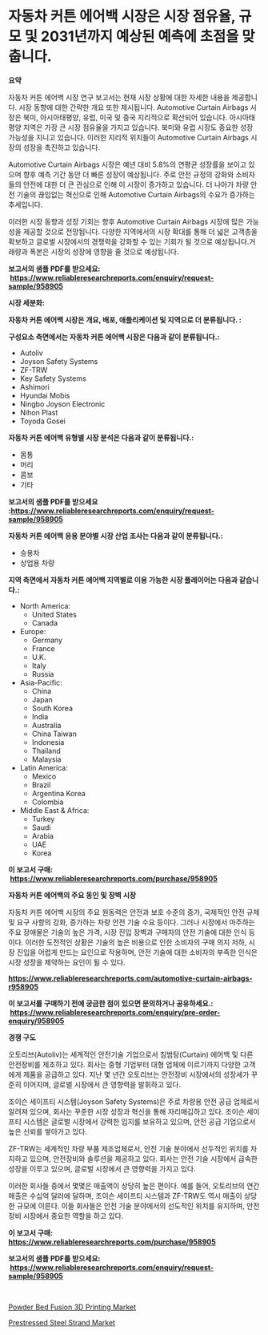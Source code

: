 <p><h1>자동차 커튼 에어백 시장은 시장 점유율, 규모 및 2031년까지 예상된 예측에 초점을 맞춥니다.</h1></p><p><strong>요약</strong></p>
<p><p>자동차 커튼 에어백 시장 연구 보고서는 현재 시장 상황에 대한 자세한 내용을 제공합니다. 시장 동향에 대한 간략한 개요 또한 제시됩니다. Automotive Curtain Airbags 시장은 북미, 아시아태평양, 유럽, 미국 및 중국 지리적으로 확산되어 있습니다. 아시아태평양 지역은 가장 큰 시장 점유율을 가지고 있습니다. 북미와 유럽 시장도 중요한 성장 가능성을 지니고 있습니다. 이러한 지리적 위치들이 Automotive Curtain Airbags 시장의 성장을 촉진하고 있습니다.</p><p>Automotive Curtain Airbags 시장은 예년 대비 5.8%의 연평균 성장률을 보이고 있으며 향후 예측 기간 동안 더 빠른 성장이 예상됩니다. 주로 안전 규정의 강화와 소비자들의 안전에 대한 더 큰 관심으로 인해 이 시장이 증가하고 있습니다. 더 나아가 차량 안전 기술의 끊임없는 혁신으로 인해 Automotive Curtain Airbags의 수요가 증가하는 추세입니다.</p><p>이러한 시장 동향과 성장 기회는 향후 Automotive Curtain Airbags 시장에 많은 가능성을 제공할 것으로 전망됩니다. 다양한 지역에서의 시장 확대를 통해 더 넓은 고객층을 확보하고 글로벌 시장에서의 경쟁력을 강화할 수 있는 기회가 될 것으로 예상됩니다.거래량과 폭본은 시장의 성장에 영향을 줄 것으로 예상됩니다.</p></p>
<p><strong>보고서의 샘플 PDF를 받으세요: &nbsp;<a href="https://www.reliableresearchreports.com/enquiry/request-sample/958905">https://www.reliableresearchreports.com/enquiry/request-sample/958905</a></strong></p>
<p><strong>시장 세분화:</strong></p>
<p><strong> 자동차 커튼 에어백 시장은 개요, 배포, 애플리케이션 및 지역으로 더 분류됩니다. :</strong></p>
<p><strong>구성요소 측면에서는 자동차 커튼 에어백 시장은 다음과 같이 분류됩니다.:</strong></p>
<p><ul><li>Autoliv</li><li>Joyson Safety Systems</li><li>ZF-TRW</li><li>Key Safety Systems</li><li>Ashimori</li><li>Hyundai Mobis</li><li>Ningbo Joyson Electronic</li><li>Nihon Plast</li><li>Toyoda Gosei</li></ul></p>
<p><strong> 자동차 커튼 에어백 유형별 시장 분석은 다음과 같이 분류됩니다.:</strong></p>
<p><ul><li>몸통</li><li>머리</li><li>콤보</li><li>기타</li></ul></p>
<p><strong>보고서의 샘플 PDF를 받으세요 :<a href="https://www.reliableresearchreports.com/enquiry/request-sample/958905">https://www.reliableresearchreports.com/enquiry/request-sample/958905</a></strong></p>
<p><strong> 자동차 커튼 에어백 응용 분야별 시장 산업 조사는 다음과 같이 분류됩니다.:</strong></p>
<p><ul><li>승용차</li><li>상업용 차량</li></ul></p>
<p><strong>지역 측면에서 자동차 커튼 에어백 지역별로 이용 가능한 시장 플레이어는 다음과 같습니다.:</strong></p>
<p><ul>
    <li>
        North America:
        <ul>
            <li>United States</li>
            <li>Canada</li>
        </ul>
    </li>
    <li>
        Europe:
        <ul>
            <li>Germany</li>
            <li>France</li>
            <li>U.K.</li>
            <li>Italy</li>
            <li>Russia</li>
        </ul>
    </li>
    <li>
        Asia-Pacific:
        <ul>
            <li>China</li>
            <li>Japan</li>
            <li>South Korea</li>
            <li>India</li>
            <li>Australia</li>
            <li>China Taiwan</li>
            <li>Indonesia</li>
            <li>Thailand</li>
            <li>Malaysia</li>
        </ul>
    </li>
    <li>
        Latin America:
        <ul>
            <li>Mexico</li>
            <li>Brazil</li>
            <li>Argentina Korea</li>
            <li>Colombia</li>
        </ul>
    </li>
    <li>
        Middle East & Africa:
        <ul>
            <li>Turkey</li>
            <li>Saudi</li>
            <li>Arabia</li>
            <li>UAE</li>
            <li>Korea</li>
        </ul>
    </li>
    </ul></p>
<p><strong>이 보고서 구매: &nbsp;<a href="https://www.reliableresearchreports.com/purchase/958905">https://www.reliableresearchreports.com/purchase/958905</a></strong></p>
<p><strong>자동차 커튼 에어백의 주요 동인 및 장벽 시장</strong></p>
<p><p>자동차 커튼 에어백 시장의 주요 원동력은 안전과 보호 수준의 증가, 국제적인 안전 규제 및 요구 사항의 강화, 증가하는 차량 안전 기술 수요 등이다. 그러나 시장에서 마주하는 주요 장애물은 기술의 높은 가격, 시장 진입 장벽과 구매자의 안전 기술에 대한 인식 등이다. 이러한 도전적인 상황은 기술의 높은 비용으로 인한 소비자의 구매 의지 저하, 시장 진입을 어렵게 만드는 요인으로 작용하며, 안전 기술에 대한 소비자의 부족한 인식은 시장 성장을 제약하는 요인이 될 수 있다.</p></p>
<p><strong><a href="https://www.reliableresearchreports.com/automotive-curtain-airbags-r958905">https://www.reliableresearchreports.com/automotive-curtain-airbags-r958905</a></strong></p>
<p><strong>이 보고서를 구매하기 전에 궁금한 점이 있으면 문의하거나 공유하세요.: &nbsp;<a href="https://www.reliableresearchreports.com/enquiry/pre-order-enquiry/958905">https://www.reliableresearchreports.com/enquiry/pre-order-enquiry/958905</a></strong></p>
<p><strong>경쟁 구도</strong></p>
<p><p>오토리브(Autoliv)는 세계적인 안전기술 기업으로서 침범탕(Curtain) 에어백 및 다른 안전장비를 제조하고 있다. 회사는 중형 기업부터 대형 업체에 이르기까지 다양한 고객에게 제품을 공급하고 있다. 지난 몇 년간 오토리브는 안전장비 시장에서의 성장세가 꾸준히 이어지며, 글로벌 시장에서 큰 영향력을 발휘하고 있다.</p><p>조이슨 세이프티 시스템(Joyson Safety Systems)은 주로 차량용 안전 공급 업체로서 알려져 있으며, 회사는 꾸준한 시장 성장과 혁신을 통해 자리매김하고 있다. 조이슨 세이프티 시스템은 글로벌 시장에서 강력한 입지를 보유하고 있으며, 안전 공급 기업으로서 높은 신뢰를 쌓아가고 있다.</p><p>ZF-TRW는 세계적인 차량 부품 제조업체로서, 안전 기술 분야에서 선두적인 위치를 차지하고 있으며, 안전장비와 솔루션을 제공하고 있다. 회사는 안전 기술 시장에서 급속한 성장을 이루고 있으며, 글로벌 시장에서 큰 영향력을 가지고 있다.</p><p>이러한 회사들 중에서 몇몇은 매출액이 상당히 높은 편이다. 예를 들어, 오토리브의 연간 매출은 수십억 달러에 달하며, 조이슨 세이프티 시스템과 ZF-TRW도 역시 매출이 상당한 규모에 이른다. 이들 회사들은 안전 기술 분야에서의 선도적인 위치를 유지하며, 안전장비 시장에서 중요한 역할을 하고 있다.</p></p>
<p><strong>이 보고서 구매: &nbsp; <a href="https://www.reliableresearchreports.com/purchase/958905">https://www.reliableresearchreports.com/purchase/958905</a></strong></p>
<p><strong>보고서의 샘플 PDF를 받으세요: &nbsp;<a href="https://www.reliableresearchreports.com/enquiry/request-sample/958905">https://www.reliableresearchreports.com/enquiry/request-sample/958905</a></strong><strong></strong></p>
<p>&nbsp;</p>
<p><p><a href="https://view.publitas.com/reportprime-1/powder-bed-fusion-3d-printing-market-challenges-opportunities-and-growth-drivers-and-major-market-players-forecasted-for-period-from-2024-2031/">Powder Bed Fusion 3D Printing Market</a></p><p><a href="https://noble-drawer-34c.notion.site/Prestressed-Steel-Strand-Market-Size-Share-Trends-Analysis-Report-By-Material-By-Type-By-End-us-78133f2b04214a2c948160b52bbfd67c">Prestressed Steel Strand Market</a></p></p>